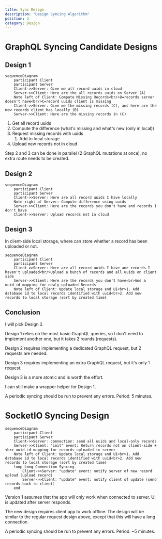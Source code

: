 ```yaml
---
title: Sync Design
description: "Design Syncing Algorithm"
position: 2
category: Design
---
```


# GraphQL Syncing Candidate Designs

## Design 1

```mermaid
sequenceDiagram
    participant Client
    participant Server
    Client->>Server: Give me all record uuids in cloud
    Server->>Client: Here are the all records uuids on Server (A)
    Note left of Client: Compute Missing Records<br/>B=records server doesn't have<br/>C=record uuids client is missing
    Client->>Server: Give me the missing records (C), and here are the new records client has locally (B)
    Server->>Client: Here are the missing records in (C)
```

1. Get all record uuids
2. Compute the difference (what's missing and what's new (only in local))
3. Request missing records with uuids
   1. Add to local storage
4. Upload new records not in cloud

Step 2 and 3 can be done in parallel (2 GraphQL mutations at once), no extra route needs to be created.

## Design 2

```mermaid
sequenceDiagram
    participant Client
    participant Server
    Client->>Server: Here are all record uuids I have locally
    Note right of Server: Compute difference using uuids
    Server->>Client: Here are the records you don't have and records I don't have
    Client->>Server: Upload records not in cloud
```

## Design 3

In client-side local storage, where can store whether a record has been uploaded or not.

```mermaid
sequenceDiagram
    participant Client
    participant Server
    Client->>Server: Here are all record uuids I have and records I haven't uploaded<br/>Upload a bunch of records and all uuids on client side
    Server->>Client: Here are the records you don't have<br>And a uuid-id mapping for newly uploaded Records
    Note left of Client: Update local storage and UI<br>1. Add database id to local records identified with uuid<br>2. Add new records to local storage (sort by created time)
```



## Conclusion


I will pick Design 3.

Design 1 relies on the most basic GraphQL queries, so I don't need to implement another one, but it takes 2 rounds (requests).

Design 2 requires implementing a dedicated GraphQL request, but 2 requests are needed.

Design 3 requires implementing an extra GraphQL request, but it's only 1 request.

Design 3 is a more atomic and is worth the effort.

I can still make a wrapper helper for Design 1. 



A periodic syncing should be run to prevent any errors. Period: 5 minutes.



# SocketIO Syncing Design



```mermaid
sequenceDiagram
    participant Client
    participant Server
    Client->>Server: connection: send all uuids and local-only records
    Server->>Client: "init" event: Return records not on client-side + <br> uuid-id mapping for records uploaded to server
    Note left of Client: Update local storage and UI<br>1. Add database id to local records identified with uuid<br>2. Add new records to local storage (sort by created time)
    loop Long Connection Syncing
        Client->>Server: "update" event: notify server of new record upload (upload record)
        Server->>Client: "update" event: notify client of update (send records back to client)
    end
```





Version 1 assumes that the app will only work when connected to server. UI is updated after server responds.

The new design requires client app to work offline. The design will be similar to the regular request design above, except that this will have a long connection.

A periodic syncing should be run to prevent any errors. Period: ~5 minutes.















